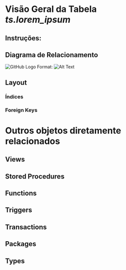 # Visão Geral da Tabela _ts.lorem_ipsum_
## Instruções:


## Diagrama de Relacionamento
![GitHub Logo](/images/logo.png)
Format: ![Alt Text](url)


## Layout

### Índices

### Foreign Keys

# Outros objetos diretamente relacionados
## Views

## Stored Procedures

## Functions

## Triggers

## Transactions

## Packages

## Types


